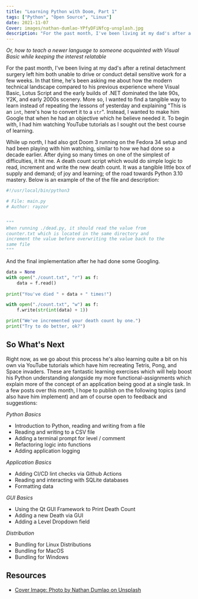 ```yaml
---
title: "Learning Python with Doom, Part 1"
tags: ["Python", "Open Source", "Linux"]
date: 2021-11-07
Cover: images/nathan-dumlao-YPfyDFiNfcg-unsplash.jpg
description: "For the past month, I've been living at my dad's after a retinal detachment surgery left him both unable to drive or conduct detail sensitive work for a few weeks. In that time, he's been asking me about how the modern technical landscape compared to his previous experience where Visual Basic, Lotus Script and the early builds of .NET dominated the late 90s, Y2K, and early 2000s scenery."
---
```


*Or, how to teach a newer language to someone acquainted with Visual Basic while keeping the interest relatable*

For the past month, I've been living at my dad's after a retinal detachment surgery left him both unable to drive or conduct detail sensitive work for a few weeks. In that time, he's been asking me about how the modern technical landscape compared to his previous experience where Visual Basic, Lotus Script and the early builds of .NET dominated the late 90s, Y2K, and early 2000s scenery. More so, I wanted to find a tangible way to learn instead of repeating the lessons of yesterday and explaining "This is an `int`, here's how to convert it to a `str`". Instead, I wanted to make him Google that when he had an objective which he believe needed it. To begin with, I had him watching YouTube tutorials as I sought out the best course of learning.

While up north, I had also got Doom 3 running on the Fedora 34 setup and had been playing with him watching, similar to how we had done so a decade earlier. After dying so many times on one of the simplest of difficulties, it hit me. A death count script which would do simple logic to read, increment and write the new death count. It was a tangible little box of supply and demand; of joy and learning; of the road towards Python 3.10 mastery. Below is an example of the of the file and description:

```python
#!/usr/local/bin/python3

# File: main.py
# Author: rayzor


"""
When running ./dead.py, it should read the value from
counter.txt which is located in the same directory and
increment the value before overwriting the value back to the 
same file
"""
```

And the final implementation after he had done some Googling.

```python
data = None
with open("./count.txt", "r") as f:
    data = f.read()
    
print("You've died " + data + " times!")

with open("./count.txt", "w") as f:
    f.write(str(int(data) + 1))

print("We've incremented your death count by one.")
print("Try to do better, ok?")
```

## So What's Next

Right now, as we go about this process he's also learning quite a bit on his own via YouTube tutorials which have him recreating Tetris, Pong, and Space invaders. These are fantastic learning exercises which will help boost his Python understanding alongside my more functional-assignments which explain more of the concept of an application being good at a single task. In a few posts over this month, I hope to publish on the following topics (and also have him implement) and am of course open to feedback and suggestions:

*Python Basics*

- Introduction to Python, reading and writing from a file
- Reading and writing to a CSV file
- Adding a terminal prompt for level / comment
- Refactoring logic into functions
- Adding application logging

*Application Basics*

- Adding CI/CD lint checks via Github Actions
- Reading and interacting with SQLite databases
- Formatting data

*GUI Basics*

- Using the Qt GUI Framework to Print Death Count
- Adding a new Death via GUI
- Adding a Level Dropdown field

*Distribution*

- Bundling for Linux Distributions
- Bundling for MacOS
- Bundling for Windows


## Resources

- [Cover Image: Photo by Nathan Dumlao on Unsplash](https://unsplash.com/photos/YPfyDFiNfcg)